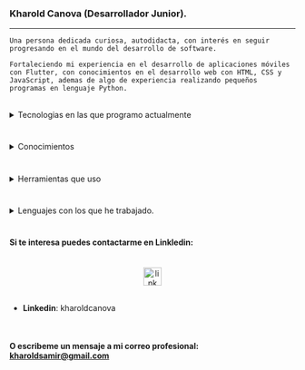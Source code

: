 
<!-- Una barra de nevagacion estilizada -->
### Kharold Canova (Desarrollador Junior).

---
<!-- Podemos agregar una imagen o icono justo aqui (hora de hacer un icono?) -->


<!-- Descripcion del perfil empresarial -->

    Una persona dedicada curiosa, autodidacta, con interés en seguir progresando en el mundo del desarrollo de software.

    Fortaleciendo mi experiencia en el desarrollo de aplicaciones móviles con Flutter, con conocimientos en el desarrollo web con HTML, CSS y JavaScript, ademas de algo de experiencia realizando pequeños programas en lenguaje Python.


<!-- 
<center style="background-color:black">
<p style="font-style:italic">"Cuando se innova, tiene que estar preparado para la gente que le dice que usted está loco"- Larry Ellison, CEO Oracle</p>
<img width="250px" src="https://imagenes.elpais.com/resizer/W6RRnbSBDdtgz5-E2IjdknBk2g4=/1960x1470/arc-anglerfish-eu-central-1-prod-prisa.s3.amazonaws.com/public/IIPU3E5N7N23BT3IT727CPEFAE.jpg"/>
</center> -->

<br>

<!-- Frameworks que domino -->

<details>
<summary>Tecnologias en las que programo actualmente</summary>


<br>
<center >
<img src="https://img.icons8.com/color/512/flutter.png" width="72px" />
<img src="https://img.icons8.com/officel/512/react.png" width="72px" />
</center>
<br>

- **React**: para realizar paginas web a traves de componentes.
- **Flutter**: para realizar aplicaciones moviles llamativas.

  
</details>

#

<!-- Habilidades -->

<details>
<summary>Conocimientos</summary>
<br>

- Creacion de aplicaciones en Flutter.
- Programacion con componentes en React.
- Manipulacion del DOM con JavaScript.
- Maquetado de paginas con HTML y CSS.
- Conocimiento intermedio en programas de ofitomatica.
- Trabajo con repositorios GIT.
- Operaciones basicas con Lenguaje SQL.
- Creacion de entornos virtuales con anaconda.

</details>

#

<!-- Tecnologias -->

<details>
<summary>Herramientas que uso</summary>
<br>
<center >
<img src="https://img.icons8.com/color/512/visual-studio-code-2019.png" width="32px" />
<img src="https://img.icons8.com/color/512/android-studio--v2.png" width="32px" />
<img src="https://img.icons8.com/fluency/512/anaconda--v2.png" width="32px" />
<img src="https://img.icons8.com/color/512/git.png" width="32px"/>
<img src="https://img.icons8.com/color/512/notion.png" width="32px" />
<img src="https://img.icons8.com/color/512/firebase.png" width="32px" />
<img src="https://img.icons8.com/color/512/figma--v1.png" width="32px" />
</center>
<br>

- Visual Studio Code.
- Emuladores de Android Studio.
- Anaconda.
- Git y GitHub.
- Notion.
- Firebase.
- Figma.

</details>

#

<!-- Lenguajes que domino -->

<details>
<summary>Lenguajes con los que he trabajado.</summary>

<br>
<center >
<img src="https://img.icons8.com/fluency/512/javascript.png" width="42px" />
<img src="https://img.icons8.com/color/512/dart.png" width="42px" />
<img src="https://img.icons8.com/color/512/python.png" width="42px" />

</center>
<br>

- Javascript.
- Dart.
- Python.
  
</details>

#

<!-- Contacto -->

#### Si te interesa puedes contactarme en Linkledin:

<center>
<br>
<a href="https://www.linkedin.com/in/kharoldcanova/"><img alt ="link" width="32px" src="https://img.icons8.com/color/512/linkedin-2.png"/></a>
</center>

<br>

-  **Linkedin**: kharoldcanova

<br>

#### O escribeme un mensaje a mi correo profesional: kharoldsamir@gmail.com